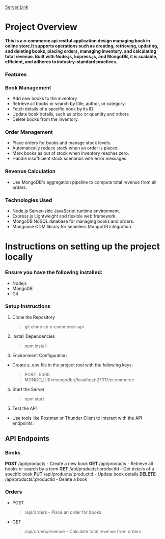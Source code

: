 [Server Link](https://assaignment-2-book-store.vercel.app/)

# Project Overview

**This is a e-commerce api restful application design managing book in online store.It supports operations such as creating, retrieving, updating, and deleting books, placing orders, managing inventory, and calculating total revenue. Built with Node.js, Express.js, and MongoDB, it is scalable, efficient, and adheres to industry-standard practices.**

### Features

### Book Management

- Add new books to the inventory
- Retrieve all books or search by title, author, or category.
- Fetch details of a specific book by its ID.
- Update book details, such as price or quantity and others
- Delete books from the inventory.

### Order Management

- Place orders for books and manage stock levels.
- Automatically reduce stock when an order is placed.
- Mark books as out of stock when inventory reaches zero.
- Handle insufficient stock scenarios with error messages.

### Revenue Calculation

- Use MongoDB's aggregation pipeline to compute total revenue from all orders.

### Technologies Used

- Node.js Server-side JavaScript runtime environment.
- Express.js Lightweight and flexible web framework.
- MongoDB NoSQL database for managing books and orders.
- Mongoose ODM library for seamless MongoDB integration.

# Instructions on setting up the project locally

### Ensure you have the following installed:

- Nodejs
- MongoDB
- Git

### Setup Instructions

1. Clone the Repository
   > git clone <repository-url>
   > cd e-commerce-api
2. Install Dependencies

   > npm install

3. Environment Configuration

- Create a .env file in the project root with the following keys:
  > PORT=5000
  > MONGO_URI=mongodb://localhost:27017/ecommerce

4. Start the Server

   > npm start

5. Test the API

- Use tools like Postman or Thunder Client to interact with the API endpoints.

## API Endpoints

### Books

**POST** /api/products - Create a new book
**GET** /api/products - Retrieve all books or search by a term
**GET** /api/products/:productId - Get details of a specific book
**PUT** /api/products/:productId - Update book details
**DELETE** /api/products/:productId - Delete a book

### Orders

- POST
  > /api/orders - Place an order for books
- GET
  > /api/orders/revenue - Calculate total revenue from orders
